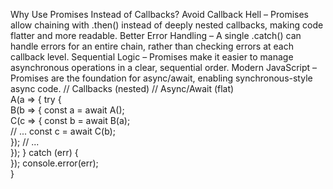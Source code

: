 Why Use Promises Instead of Callbacks?
Avoid Callback Hell – Promises allow chaining with .then() instead of deeply nested callbacks, making code flatter and more readable.
Better Error Handling – A single .catch() can handle errors for an entire chain, rather than checking errors at each callback level.
Sequential Logic – Promises make it easier to manage asynchronous operations in a clear, sequential order.
Modern JavaScript – Promises are the foundation for async/await, enabling synchronous-style async code.
// Callbacks (nested)          // Async/Await (flat)  
A(a => {                    try {  
  B(b => {                    const a = await A();  
    C(c => {                  const b = await B(a);  
      // ...                    const c = await C(b);  
    });                         // ...  
  });                         } catch (err) {  
});                             console.error(err);  
                              }  
